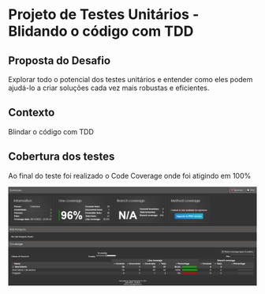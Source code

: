 # Projeto de Testes Unitários - Blidando o código com TDD

## Proposta do Desafio
Explorar todo o potencial dos testes unitários e entender como eles podem ajudá-lo a criar soluções cada vez mais robustas e eficientes.

## Contexto
Blindar o código com TDD

## Cobertura dos testes
Ao final do teste foi realizado o Code Coverage onde foi atigindo em 100%

![Texto Alternativo](https://github.com/matheus-assilva/teste-unitarios-TDD-projeto-DIO/blob/main/Imagem/CodeCoverage.png)
